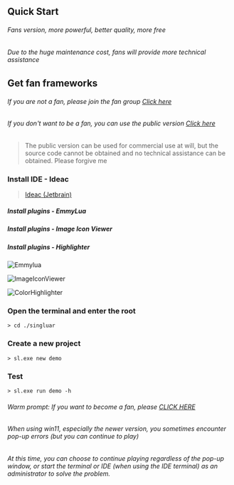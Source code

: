 ## Quick Start

###### Fans version, more powerful, better quality, more free

###### Due to the huge maintenance cost, fans will provide more technical assistance

## Get fan frameworks

###### If you are not a fan, please join the fan group <a target="_blank" href="https://afdian.net/a/hunzsig">Click here</a>

###### If you don't want to be a fan, you can use the public version <a target="_blank" href="https://singluar.hunzsig.org">Click here</a>

> The public version can be used for commercial use at will, but the source code cannot be obtained and no technical
> assistance can be obtained. Please forgive me

### Install IDE - Ideac

> <a target="_blank" href="https://www.jetbrains.com/idea/download/#section=windows">Ideac (Jetbrain)</a>

##### Install plugins - EmmyLua

##### Install plugins - Image Icon Viewer

##### Install plugins - Highlighter

![Emmylua](https://gitlab.com/h-document/singluar-fans/-/raw/main/assets/emmylua.png)

![ImageIconViewer](https://gitlab.com/h-document/singluar-fans/-/raw/main/assets/imageIconViewer.png)

![ColorHighlighter](https://gitlab.com/h-document/singluar-fans/-/raw/main/assets/colorHighlighter.png)

### Open the terminal and enter the root

```
> cd ./singluar
```

### Create a new project

```
> sl.exe new demo
```

### Test

```
> sl.exe run demo -h
```

###### Warm prompt: If you want to become a fan, please <a target="_blank" href="https://afdian.net/a/hunzsig">CLICK HERE</a>

###### When using win11, especially the newer version, you sometimes encounter pop-up errors (but you can continue to play)

###### At this time, you can choose to continue playing regardless of the pop-up window, or start the terminal or IDE (when using the IDE terminal) as an administrator to solve the problem.
